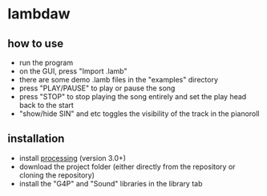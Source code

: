 # lambdaw
## how to use
- run the program
- on the GUI, press "Import .lamb"
 - there are some demo .lamb files in the "examples" directory
- press "PLAY/PAUSE" to play or pause the song
- press "STOP" to stop playing the song entirely and set the play head back to the start
- "show/hide SIN" and etc toggles the visibility of the track in the pianoroll

## installation
- install [processing](https://processing.org/download) (version 3.0+)
- download the project folder (either directly from the repository or cloning the repository)
- install the "G4P" and "Sound" libraries in the library tab